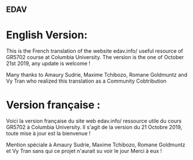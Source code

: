 ## EDAV

# English Version:

This is the French translation of the website edav.info/ useful resource of GR5702 course at Columbia University.
The version is the one of October 21st 2019, any update is welcome !

Many thanks to Amaury Sudrie, Maxime Tchibozo, Romane Goldmuntz and Vy Tran who realized this translation as a Community Cobtribution

# Version française :

Voici la version française du site web edav.info/ ressource utile du cours GR5702 à Columbia University.
Il s'agit de la version du 21 Octobre 2019, toute mise à jour est la bienvenue !

Mention spéciale à Amaury Sudrie, Maxime Tchibozo, Romane Goldmuntz et Vy Tran sans qui ce projet n'aurait su voir le jour
Merci à eux !
